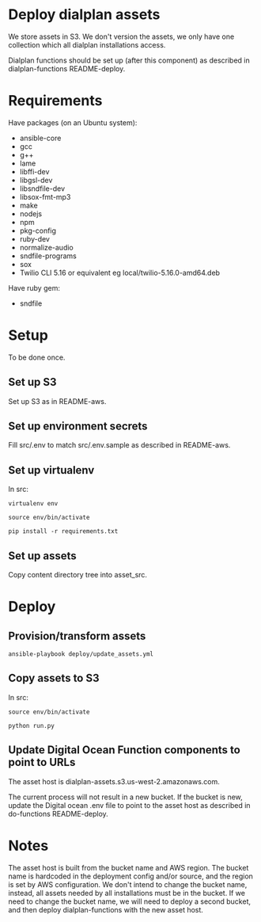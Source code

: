 # Deploy dialplan assets

We store assets in S3. We don't version the assets, we only have one collection which all dialplan installations access.

Dialplan functions should be set up (after this component) as described in dialplan-functions README-deploy.

# Requirements

Have packages (on an Ubuntu system):

- ansible-core
- gcc
- g++
- lame
- libffi-dev
- libgsl-dev
- libsndfile-dev
- libsox-fmt-mp3
- make
- nodejs
- npm
- pkg-config
- ruby-dev
- normalize-audio
- sndfile-programs
- sox
- Twilio CLI 5.16 or equivalent eg local/twilio-5.16.0-amd64.deb

Have ruby gem:
- sndfile

# Setup

To be done once.

## Set up S3

Set up S3 as in README-aws.

## Set up environment secrets

Fill src/.env to match src/.env.sample as described in README-aws.

## Set up virtualenv

In src:

    virtualenv env
    
    source env/bin/activate

    pip install -r requirements.txt

## Set up assets

Copy content directory tree into asset_src.

# Deploy

## Provision/transform assets

    ansible-playbook deploy/update_assets.yml

## Copy assets to S3

In src:

    source env/bin/activate
    
    python run.py

## Update Digital Ocean Function components to point to URLs

The asset host is dialplan-assets.s3.us-west-2.amazonaws.com.

The current process will not result in a new bucket. If the bucket is new, update the Digital ocean .env file to point to the asset host as described in do-functions README-deploy.

# Notes

The asset host is built from the bucket name and AWS region. The bucket name is hardcoded in the deployment config and/or source, and the region is set by AWS configuration. We don't intend to change the bucket name, instead, all assets needed by all installations must be in the bucket. If we need to change the bucket name, we will need to deploy a second bucket, and then deploy dialplan-functions with the new asset host.
